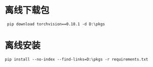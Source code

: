 # 离线下载包
```
 pip download torchvision==0.18.1 -d D:\pkgs
```
# 离线安装
```
pip install --no-index --find-links=D:\pkgs -r requirements.txt 
```
